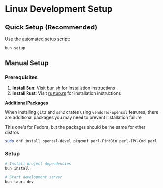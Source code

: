# Linux Development Setup

## Quick Setup (Recommended)

Use the automated setup script:

```bash
bun setup
```

## Manual Setup

### Prerequisites

1. **Install Bun**: Visit [bun.sh](https://bun.sh) for installation instructions
2. **Install Rust**: Visit [rustup.rs](https://rustup.rs) for installation instructions

**Additional Packages**

When installing `git2` and `ssh2` crates using `vendored-openssl` features, there are additional packages you may need to prevent installation failure

This one's for Fedora, but the packages should be the same for other distros
```sh
sudo dnf install openssl-devel pkgconf perl-FindBin perl-IPC-Cmd perl
```

### Setup

```bash
# Install project dependencies
bun install

# Start development server
bun tauri dev
```
